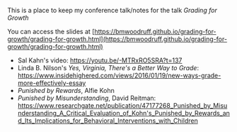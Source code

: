 This is a place to keep my conference talk/notes for the talk *Grading for Growth*

You can access the slides at [https://bmwoodruff.github.io/grading-for-growth/grading-for-growth.html](https://bmwoodruff.github.io/grading-for-growth/grading-for-growth.html)

* Sal Kahn's video: https://youtu.be/-MTRxRO5SRA?t=137
* Linda B. Nilson's *Yes, Virginia, There's a Better Way to Grade*: https://www.insidehighered.com/views/2016/01/19/new-ways-grade-more-effectively-essay
* *Punished by Rewards*, Alfie Kohn
* *Punished by Misunderstanding*, David Reitman: https://www.researchgate.net/publication/47177268_Punished_by_Misunderstanding_A_Critical_Evaluation_of_Kohn's_Punished_by_Rewards_and_Its_Implications_for_Behavioral_Interventions_with_Children
